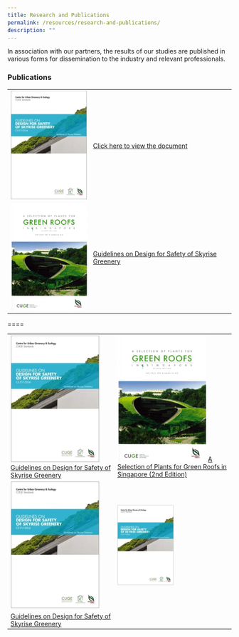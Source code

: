 ```yaml
---
title: Research and Publications
permalink: /resources/research-and-publications/
description: ""
---
```

In association with our partners, the results of our studies are published in various forms for dissemination to the industry and relevant professionals.

### Publications

<table>
	<tbody>
		<tr>
		<td><img style="width:200px" src="/images/Icons/guidelines-on-design-for-safety-of-skyrise-greenery_icon.jpg"></td>
		<td><a href="https://botanicgardensshop.sg/collections/books/products/cs-e11-design-for-safety-of-skyrise-greenery"> Click here to view the document</a></td>
	</tr>
	<tr>
		<td><img style="width:200px" src="/images/Icons/a-selection-of-plants-for-green-roofs-in-singapore-2nd-edition.png"></td>
		<td><a href="www.google.com"> Guidelines on Design for Safety of Skyrise Greenery</a></td>
	</tr>
</tbody>
</table>

====

<table>
	<tbody>
		<tr>
		<td><img style="width:200px" src="/images/Icons/guidelines-on-design-for-safety-of-skyrise-greenery_icon.jpg"> <a href="https://botanicgardensshop.sg/collections/books/products/cs-e11-design-for-safety-of-skyrise-greenery"> Guidelines on Design for Safety of Skyrise Greenery </a></td>
			<td><img style="width:200px" src="/images/Icons/a-selection-of-plants-for-green-roofs-in-singapore-2nd-edition.png"> <a href="https://botanicgardensshop.sg/collections/books/products/a-selection-of-plants-for-green-roofs-in-singapore-2nd-edition"> A Selection of Plants for Green Roofs in Singapore (2nd Edition) </a></td>
	</tr>
		<tr>
		<td><img style="width:200px" src="/images/Icons/guidelines-on-design-for-safety-of-skyrise-greenery_icon.jpg"></td>
			<td><img style="height:180px" src="/images/Icons/guidelines-on-design-for-safety-of-skyrise-greenery_icon.jpg"></td> 
				</tr>
	<tr>		
		<td><a href="www.google.com"> Guidelines on Design for Safety of Skyrise Greenery</a></td>
	<td></td></tr></tbody></table>